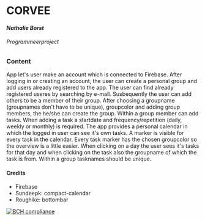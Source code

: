 # CORVEE
#### *Nathalie Borst*
###### *Programmeerproject*

### Content
App let's user make an account which is connected to Firebase. After logging in or creating an account, the user can create a personal group and add users already registered to the app. The user can find already registered useres by searching by e-mail. Susbequently the user can add others to be  a member of their group. After choosing a groupname (groupnames don't have to be unique), groupcolor and adding group members, the he/she can create the group. Within a group member can add tasks. When adding a task a startdate and frequency/repetition (daily, weekly or monthly)  is required. The app provides a personal calendar in which the logged in user can see it's own tasks. A marker is visible for every task in the calendar. Every task marker has the chosen groupcolor so the overview is a little easier. When clicking on a day the user sees it's tasks for that day and when clicking on the task also the groupname of which the task is from. Within a group tasknames should be unique. 

#### Credits
* Firebase
* Sundeepk: compact-calendar
* Roughike: bottombar


[![BCH compliance](https://bettercodehub.com/edge/badge/nathaliejborst/EndApp?branch=master)](https://bettercodehub.com/)
